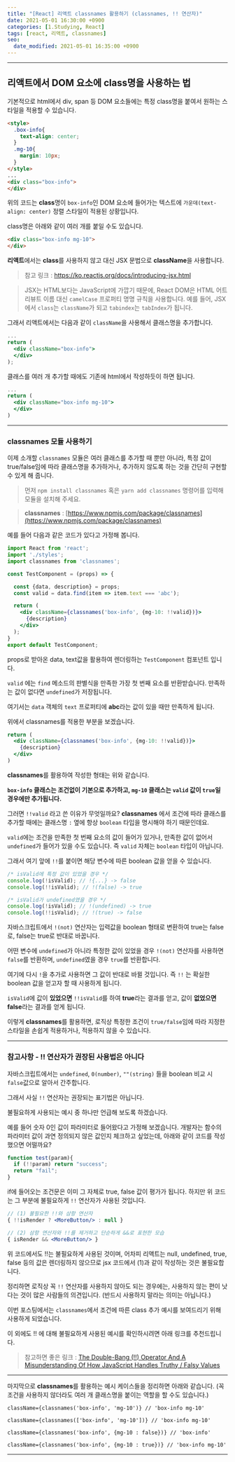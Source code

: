 ```yaml
---
title: "[React] 리액트 classnames 활용하기 (classnames, !! 연산자)"
date: 2021-05-01 16:30:00 +0900
categories: [1.Studying, React]
tags: [react, 리액트, classnames]
seo:
  date_modified: 2021-05-01 16:35:00 +0900
---
```


------

##  **리액트에서 DOM 요소에 class명을 사용하는 법**

기본적으로 html에서 div, span 등 DOM 요소들에는 특정 class명을 붙여서 원하는 스타일을 적용할 수 있습니다.

```html
<style>
  .box-info{
    text-align: center;
  }
  .mg-10{
    margin: 10px;
  }
</style>
...
<div class="box-info">
</div>
```
위의 코드는 **class**명이 `box-info`인 DOM 요소에 들어가는 텍스트에 `가운데(text-align: center)` 정렬 스타일이 적용된 상황입니다.

class명은 아래와 같이 여러 개를 붙일 수도 있습니다.
```html
<div class="box-info mg-10">
</div>
```

**리액트**에서는 **class**를 사용하지 않고 대신 JSX 문법으로 **className**을 사용합니다.
> 참고 링크 : https://ko.reactjs.org/docs/introducing-jsx.html

> JSX는 HTML보다는 JavaScript에 가깝기 때문에, React DOM은 HTML 어트리뷰트 이름 대신 `camelCase` 프로퍼티 명명 규칙을 사용합니다.
예를 들어, JSX에서 `class`는 `className`가 되고 `tabindex`는 `tabIndex`가 됩니다.

그래서 리액트에서는 다음과 같이 `className`을 사용해서 클래스명을 추가합니다.
```jsx
...
return (
  <div className="box-info">
  </div>
);
```
클래스를 여러 개 추가할 때에도 기존에 html에서 작성하듯이 하면 됩니다.
```jsx
...
return (
  <div className="box-info mg-10">
  </div>
)
```

---
### **classnames 모듈 사용하기**

이제 소개할 `classnames` 모듈은 여러 클래스를 추가할 때 뿐만 아니라, 특정 값이 true/false임에 따라 클래스명을 추가하거나, 추가하지 않도록 하는 것을 간단히 구현할 수 있게 해 줍니다.

> 먼저 `npm install classnames` 혹은 `yarn add classnames` 명령어를 입력해 모듈을 설치해 주세요.

> **classnames** : [https://www.npmjs.com/package/classnames](https://www.npmjs.com/package/classnames)

예를 들어 다음과 같은 코드가 있다고 가정해 봅니다.
```jsx
import React from 'react';
import './styles';
import classnames from 'classnames';

const TestComponent = (props) => {

  const {data, description} = props;
  const valid = data.find(item => item.text === 'abc');

  return (
    <div className={classnames('box-info', {mg-10: !!valid})}>
      {description}
    </div>
  );
}
export default TestComponent;
```
props로 받아온 data, text값을 활용하여 렌더링하는 `TestComponent` 컴포넌트 입니다.

`valid` 에는 `find` 메소드의 판별식을 만족한 가장 첫 번째 요소를 반환받습니다. 만족하는 값이 없다면 `undefined`가 저장됩니다.

여기서는 `data` 객체의 `text` 프로퍼티에 **abc**라는 값이 있을 때만 만족하게 됩니다.

위에서 classnames를 적용한 부분을 보겠습니다.
```jsx
return (
  <div className={classnames('box-info', {mg-10: !!valid})}>
    {description}
  </div>
)
```
**classnames**를 활용하여 작성한 형태는 위와 같습니다.

**`box-info` 클래스는 조건없이 기본으로 추가하고, `mg-10` 클래스는 `valid` 값이 `true`일 경우에만 추가됩니다.**

그러면 `!!valid` 라고 쓴 이유가 무엇일까요?
**classnames** 에서 조건에 따라 클래스를 추가할 때에는 클래스명 `:` 옆에 항상 `boolean` 타입을 명시해야 하기 때문인데요.

`valid`에는 조건을 만족한 첫 번째 요소의 값이 들어가 있거나, 만족한 값이 없어서 `undefined`가 들어가 있을 수도 있습니다. 즉 `valid` 자체는 `boolean` 타입이 아닙니다.

그래서 여기 앞에 `!!`를 붙이면 해당 변수에 따른 boolean 값을 얻을 수 있습니다.

```js
/* isValid에 특정 값이 있었을 경우 */
console.log(!isValid); // !{...} -> false
console.log(!!isValid); // !(false) -> true

/* isValid가 undefined였을 경우 */
console.log(!isValid); // !(undefined) -> true
console.log(!!isValid); // !(true) -> false
```

자바스크립트에서 `!(not)` 연산자는 입력값을 boolean 형태로 변환하여 true는 false로, false는 true로 반대로 바꿉니다.

어떤 변수에 `undefined`가 아니라 특정한 값이 있었을 경우 `!(not)` 연산자를 사용하면 `false`를 반환하며, `undefined`였을 경우 `true`를 반환합니다.

여기에 다시 `!`을 추가로 사용하면 그 값이 반대로 바뀔 것입니다.
즉 `!!` 는 확실한 boolean 값을 얻고자 할 때 사용하게 됩니다.

`isValid`에 값이 **있었으면** `!!isValid`를 하여 **true**라는 결과를 얻고,
값이 **없었으면** **false**라는 결과를 얻게 됩니다.

이렇게 **classnames**를 활용하면, 로직상 특정한 조건이 `true/false`임에 따라 지정한 스타일을 손쉽게 적용하거나, 적용하지 않을 수 있습니다.

---
### **참고사항 - !! 연산자가 권장된 사용법은 아니다**
자바스크립트에서는 `undefined`, `0(number)`, `""(string)` 들을 boolean 비교 시 `false`값으로 알아서 간주합니다.

그래서 사실 `!!` 연산자는 권장되는 표기법은 아닙니다.

불필요하게 사용되는 예시 중 하나만 언급해 보도록 하겠습니다.

예를 들어 숫자 0인 값이 파라미터로 들어왔다고 가정해 보겠습니다. 개발자는 함수의 파라미터 값이 과연 정의되지 않은 값인지 체크하고 싶었는데, 아래와 같이 코드를 작성했으면 어떨까요?

```js
function test(param){
  if (!!param) return "success";
  return "fail";
}

```
if에 들어오는 조건문은 이미 그 자체로 true, false 값이 평가가 됩니다. 하지만 위 코드는 그 부분에 불필요하게 `!!` 연산자가 사용된 것입니다.

```jsx
// (1) 불필요한 !!와 삼항 연산자
{ !!isRender ? <MoreButton/> : null }

// (2) 삼항 연산자와 !!를 제거하고 단순하게 &&로 표현한 모습
{ isRender && <MoreButton/> }
```
위 코드에서도 !!는 불필요하게 사용된 것이며, 어차피 리액트는 null, undefined, true, false 등의 값은 렌더링하지 않으므로 jsx 코드에서 (1)과 같이 작성하는 것은 불필요합니다. 

정리하면 로직상 꼭 `!!` 연산자를 사용하지 않아도 되는 경우에는, 사용하지 않는 편이 낫다는 것이 많은 사람들의 의견입니다. (반드시 사용하지 말라는 의미는 아닙니다.)

이번 포스팅에서는 `classnames`에서 조건에 따른 class 추가 예시를 보여드리기 위해 사용하게 되었습니다.

이 외에도 !! 에 대해 불필요하게 사용된 예시를 확인하시려면 아래 링크를 추천드립니다.

> 참고하면 좋은 링크 : [The Double-Bang (!!) Operator And A Misunderstanding Of How JavaScript Handles Truthy / Falsy Values](https://www.bennadel.com/blog/3858-the-double-bang-operator-and-a-misunderstanding-of-how-javascript-handles-truthy-falsy-values.htm)

---

마지막으로 **classnames**를 활용하는 예시 케이스들을 정리하면 아래와 같습니다.
(꼭 조건을 사용하지 않더라도 여러 개 클래스명을 붙이는 역할을 할 수도 있습니다.)

```
className={classnames('box-info', 'mg-10')} // 'box-info mg-10'

className={classnames(['box-info', 'mg-10'])} // 'box-info mg-10'

className={classnames('box-info', {mg-10 : false})} // 'box-info'

className={classnames('box-info', {mg-10 : true})} // 'box-info mg-10'
```
------
